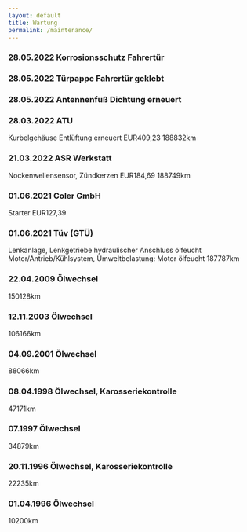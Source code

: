 ```yaml
---
layout: default
title: Wartung
permalink: /maintenance/
---
```


### 28.05.2022 Korrosionsschutz Fahrertür

### 28.05.2022 Türpappe Fahrertür geklebt

### 28.05.2022 Antennenfuß Dichtung erneuert

### 28.03.2022 ATU
Kurbelgehäuse Entlüftung erneuert EUR409,23
188832km

### 21.03.2022 ASR Werkstatt
Nockenwellensensor, Zündkerzen EUR184,69
188749km

### 01.06.2021 Coler GmbH
Starter EUR127,39

### 01.06.2021 Tüv (GTÜ)
Lenkanlage, Lenkgetriebe hydraulischer Anschluss ölfeucht
Motor/Antrieb/Kühlsystem, Umweltbelastung: Motor ölfeucht
187787km

### 22.04.2009 Ölwechsel
150128km

### 12.11.2003 Ölwechsel
106166km

### 04.09.2001 Ölwechsel
88066km

### 08.04.1998 Ölwechsel, Karosseriekontrolle
47171km

### 07.1997 Ölwechsel
34879km

### 20.11.1996 Ölwechsel, Karosseriekontrolle
22235km

### 01.04.1996 Ölwechsel
10200km
